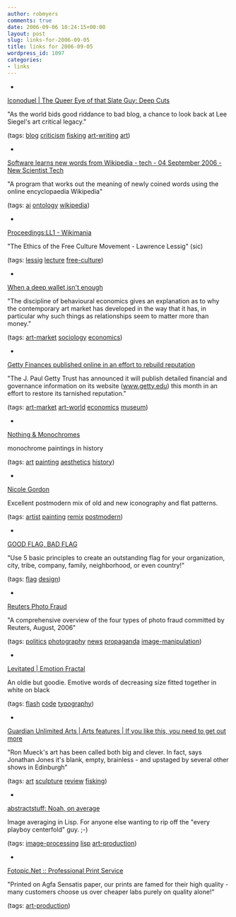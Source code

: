 ```yaml
---
author: robmyers
comments: true
date: 2006-09-06 10:24:15+00:00
layout: post
slug: links-for-2006-09-05
title: links for 2006-09-05
wordpress_id: 1097
categories:
- links
---
```


  

  *   


[Iconoduel | The Queer Eye of that Slate Guy: Deep Cuts](http://www.iconoduel.org/archives/2006/09/000797_the_queer_eye_of_that_slate_guy_deep_cuts.php)

  


"As the world bids good riddance to bad blog, a chance to look back at Lee Siegel's art critical legacy."

  


(tags: [blog](http://del.icio.us/robmyers/blog) [criticism](http://del.icio.us/robmyers/criticism) [fisking](http://del.icio.us/robmyers/fisking) [art-writing](http://del.icio.us/robmyers/art-writing) [art](http://del.icio.us/robmyers/art))

  

  

  *   


[Software learns new words from Wikipedia - tech - 04 September 2006 - New Scientist Tech](http://www.newscientisttech.com/article/dn9997-software-learns-new-words-from-wikipedia.html)

  


"A program that works out the meaning of newly coined words using the online encyclopaedia Wikipedia"

  


(tags: [ai](http://del.icio.us/robmyers/ai) [ontology](http://del.icio.us/robmyers/ontology) [wikipedia](http://del.icio.us/robmyers/wikipedia))

  

  

  *   


[Proceedings:LL1 - Wikimania](http://wikimania2006.wikimedia.org/wiki/The_Ethics_of_the_Free_Culture_Movement)

  


"The Ethics of the Free Culture Movement - Lawrence Lessig" (sic)

  


(tags: [lessig](http://del.icio.us/robmyers/lessig) [lecture](http://del.icio.us/robmyers/lecture) [free-culture](http://del.icio.us/robmyers/free-culture))

  

  

  *   


[When a deep wallet isn't enough](http://www.theartnewspaper.com/article01.asp?id=397)

  


"The discipline of behavioural economics gives an explanation as to why the contemporary art market has developed in the way that it has, in particular why such things as relationships seem to matter more than money."

  


(tags: [art-market](http://del.icio.us/robmyers/art-market) [sociology](http://del.icio.us/robmyers/sociology) [economics](http://del.icio.us/robmyers/economics))

  

  

  *   


[Getty Finances published online in an effort to rebuild reputation](http://www.theartnewspaper.com/article01.asp?id=386)

  


"The J. Paul Getty Trust has announced it will publish detailed financial and governance information on its website (www.getty.edu) this month in an effort to restore its tarnished reputation."

  


(tags: [art-market](http://del.icio.us/robmyers/art-market) [art-world](http://del.icio.us/robmyers/art-world) [economics](http://del.icio.us/robmyers/economics) [museum](http://del.icio.us/robmyers/museum))

  

  

  *   


[Nothing & Monochromes](http://www.iaaa.nl/cursusAA&AI/monochrome.html)

  


monochrome paintings in history

  


(tags: [art](http://del.icio.us/robmyers/art) [painting](http://del.icio.us/robmyers/painting) [aesthetics](http://del.icio.us/robmyers/aesthetics) [history](http://del.icio.us/robmyers/history))

  

  

  *   


[Nicole Gordon](http://www.nicolegordon.com/)

  


Excellent postmodern mix of old and new iconography and flat patterns.

  


(tags: [artist](http://del.icio.us/robmyers/artist) [painting](http://del.icio.us/robmyers/painting) [remix](http://del.icio.us/robmyers/remix) [postmodern](http://del.icio.us/robmyers/postmodern))

  

  

  *   


[GOOD FLAG, BAD FLAG](http://www.nava.org/Flag%20Design/GFBF/gfbf-1.htm)

  


"Use 5 basic principles to create an outstanding flag for your organization, city, tribe, company, family, neighborhood, or even country!"

  


(tags: [flag](http://del.icio.us/robmyers/flag) [design](http://del.icio.us/robmyers/design))

  

  

  *   


[Reuters Photo Fraud](http://www.zombietime.com/reuters_photo_fraud/)

  


"A comprehensive overview of the four types of photo fraud committed by Reuters, August, 2006"

  


(tags: [politics](http://del.icio.us/robmyers/politics) [photography](http://del.icio.us/robmyers/photography) [news](http://del.icio.us/robmyers/news) [propaganda](http://del.icio.us/robmyers/propaganda) [image-manipulation](http://del.icio.us/robmyers/image-manipulation))

  

  

  *   


[Levitated | Emotion Fractal](http://www.levitated.net/daily/levEmotionFractal.html)

  


An oldie but goodie. Emotive words of decreasing size fitted together in white on black

  


(tags: [flash](http://del.icio.us/robmyers/flash) [code](http://del.icio.us/robmyers/code) [typography](http://del.icio.us/robmyers/typography))

  

  

  *   


[Guardian Unlimited Arts | Arts features | If you like this, you need to get out more](http://arts.guardian.co.uk/features/story/0,,1840033,00.html)

  


"Ron Mueck's art has been called both big and clever. In fact, says Jonathan Jones it's blank, empty, brainless - and upstaged by several other shows in Edinburgh"

  


(tags: [art](http://del.icio.us/robmyers/art) [sculpture](http://del.icio.us/robmyers/sculpture) [review](http://del.icio.us/robmyers/review) [fisking](http://del.icio.us/robmyers/fisking))

  

  

  *   


[abstractstuff: Noah, on average](http://abstractstuff.livejournal.com/25832.html)

  


Image averaging in Lisp. For anyone else wanting to rip off the "every playboy centerfold" guy. ;-)

  


(tags: [image-processing](http://del.icio.us/robmyers/image-processing) [lisp](http://del.icio.us/robmyers/lisp) [art-production](http://del.icio.us/robmyers/art-production))

  

  

  *   


[Fotopic.Net :: Professional Print Service](http://shop.fotopic.net/pg1.html)

  


"Printed on Agfa Sensatis paper, our prints are famed for their high quality - many customers choose us over cheaper labs purely on quality alone!"

  


(tags: [art-production](http://del.icio.us/robmyers/art-production))

  

  
  


